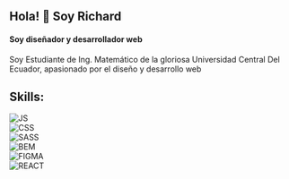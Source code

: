 ## Hola! 👋 Soy Richard
#### Soy diseñador y desarrollador web


Soy Estudiante de Ing. Matemático de la gloriosa Universidad Central Del Ecuador, apasionado por el diseño y desarrollo web

## Skills:

![JS](https://img.shields.io/badge/JavaScript-yellow?style=for-the-badge&logo=Javascript&logoColor=black&labelColor=white)<br>
![CSS](https://img.shields.io/badge/CSS-blue?style=for-the-badge&logo=CSS&logoColor=black&labelColor=white)<br>
![SASS](https://img.shields.io/badge/JavaScript-yellow?style=for-the-badge&logo=SASS&logoColor=black&labelColor=white)<br>
![BEM](https://img.shields.io/badge/bem-lightblue?style=for-the-badge&logo=BEM&logoColor=black&labelColor=white)<br>
![FIGMA](https://img.shields.io/badge/figma-violet?style=for-the-badge&logo=figma&logoColor=black&labelColor=white)<br>
![REACT](https://img.shields.io/badge/react-green?style=for-the-badge&logo=react&logoColor=black&labelColor=white)<br>




